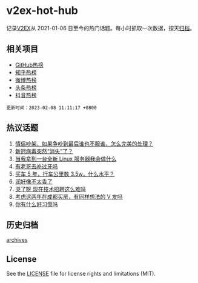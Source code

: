 # v2ex-hot-hub

 记录[V2EX](https://www.v2ex.com/)从 2021-01-06 日至今的热门话题。每小时抓取一次数据，按天[归档](archives)。
 
 ## 相关项目

- [GitHub热榜](https://github.com/lonnyzhang423/github-hot-hub)
- [知乎热榜](https://github.com/lonnyzhang423/zhihu-hot-hub)
- [微博热榜](https://github.com/lonnyzhang423/weibo-hot-hub)
- [头条热榜](https://github.com/lonnyzhang423/toutiao-hot-hub)
- [抖音热榜](https://github.com/lonnyzhang423/douyin-hot-hub)


 `更新时间：2023-02-08 11:11:17 +0800`

## 热议话题

1. [情侣吵架，如果争吵到最后谁也不服谁，怎么完美的处理？](https://www.v2ex.com/t/913867)
1. [新冠病毒突然“消失”了？](https://www.v2ex.com/t/913973)
1. [当我拿到一台全新 Linux 服务器我会做什么](https://www.v2ex.com/t/913860)
1. [有老哥去补过牙吗](https://www.v2ex.com/t/913868)
1. [买车 5 年，行车公里数 3.5w，什么水平？](https://www.v2ex.com/t/913921)
1. [润好像不太香了](https://www.v2ex.com/t/914098)
1. [哭了呀 现在技术招聘这么难吗](https://www.v2ex.com/t/913912)
1. [考虑这两年在成都买房，有同样想法的 V 友吗](https://www.v2ex.com/t/913914)
1. [你有什么好习惯吗](https://www.v2ex.com/t/913920)

## 历史归档

[archives](archives)

## License

See the [LICENSE](LICENSE) file for license rights and limitations (MIT).
